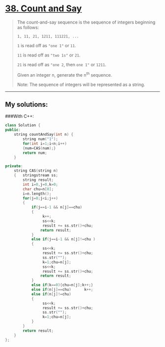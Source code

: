 [38. Count and Say](https://leetcode.com/problems/count-and-say/)
===================

>The count-and-say sequence is the sequence of integers beginning as follows:
>
>`1, 11, 21, 1211, 111221, ...`
>
>`1` is read off as `"one 1"` or `11`.
>
>`11` is read off as `"two 1s"` or `21`.
>
>`21` is read off as `"one 2`, then `one 1"` or `1211`.
>
>Given an integer n, generate the n<sup>th</sup> sequence.
>
>Note: The sequence of integers will be represented as a string. 

----------
## My solutions:
###With C++:

```C++
class Solution {
public:
    string countAndSay(int n) {
        string num("1");
        for(int i=1;i<n;i++)
        {num=CAS(num);}
        return num;
    }

private:
    string CAS(string n)
    {   stringstream ss;
        string result;
        int i=0,j=0,k=0;
        char chu=n[0];
        i=n.length();
        for(j=0;j<i;j++)
        {
            if(j==i-1 && n[j]==chu)
            {
                 k++;
                 ss<<k; 
                 result += ss.str()+chu;
                return result;
            }
            else if(j==i-1 && n[j]!=chu )
            {
                 ss<<k; 
                 result += ss.str()+chu;
                 ss.str("");
                 k=1;chu=n[j];
                 ss<<k; 
                 result += ss.str()+chu;
                return result;
            }
            else if(k==0){chu=n[j];k++;}
            else if(n[j]==chu)      k++;
            else if(n[j]!=chu)
            {
                 ss<<k; 
                 result += ss.str()+chu;
                 ss.str("");
                 k=1;chu=n[j];
            }
        }
        return result;
    }
};
```
